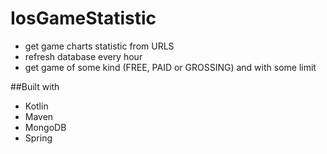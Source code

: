 # IosGameStatistic
- get game charts statistic from URLS
- refresh database every hour
- get game of some kind (FREE, PAID or GROSSING) and with some limit

##Built with 
- Kotlin
- Maven
- MongoDB
- Spring
